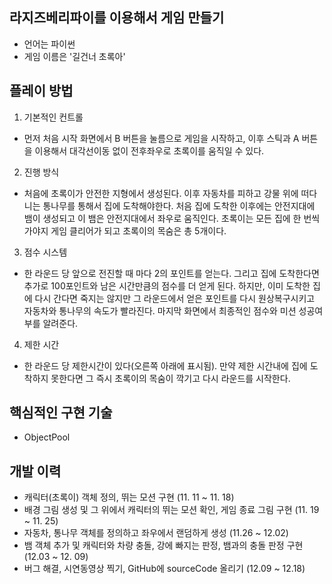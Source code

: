 ## 라지즈베리파이를 이용해서 게임 만들기
- 언어는 파이썬
- 게임 이름은 '길건너 초록아'

## 플레이 방법
1) 기본적인 컨트롤
-  먼저 처음 시작 화면에서 B 버튼을 눌름으로 게임을 시작하고, 이후 스틱과 A 버튼을 이용해서 대각선이동 없이 전후좌우로 초록이를 움직일 수 있다.

2) 진행 방식
-  처음에 초록이가 안전한 지형에서 생성된다. 이후 자동차를 피하고 강물 위에 떠다니는 통나무를 통해서 집에 도착해야한다. 처음 집에 도착한 이후에는 안전지대에 뱀이 생성되고 이 뱀은 안전지대에서 좌우로 움직인다. 초록이는 모든 집에 한 번씩 가야지 게임 클리어가 되고 초록이의 목숨은 총 5개이다.

3) 점수 시스템
-  한 라운드 당 앞으로 전진할 때 마다 2의 포인트를 얻는다. 그리고 집에 도착한다면 추가로 100포인트와 남은 시간만큼의 점수를 더 얻게 된다. 하지만, 이미 도착한 집에 다시 간다면 죽지는 않지만 그 라운드에서 얻은 포인트를 다시 원상복구시키고 자동차와 통나무의 속도가 빨라진다. 마지막 화면에서 최종적인 점수와 미션 성공여부를 알려준다.

4) 제한 시간
- 한 라운드 당 제한시간이 있다(오른쪽 아래에 표시됨). 만약 제한 시간내에 집에 도착하지 못한다면 그 즉시 초록이의 목숨이 깍기고 다시 라운드를 시작한다.

## 핵심적인 구현 기술
- ObjectPool

## 개발 이력
- 캐릭터(초록이) 객체 정의, 뛰는 모션 구현 (11. 11 ~ 11. 18)
- 배경 그림 생성 및 그 위에서 캐릭터의 뛰는 모션 확인, 게임 종료 그림 구현 (11. 19 ~ 11. 25)
- 자동차, 통나무 객체를 정의하고 좌우에서 랜덤하게 생성 (11.26 ~ 12.02)
- 뱀 객체 추가 및 캐릭터와 차량 충돌, 강에 빠지는 판정, 뱀과의 충돌 판정 구현 (12.03 ~ 12. 09)
- 버그 해결, 시연동영상 찍기, GitHub에 sourceCode 올리기 (12.09 ~ 12.18)


